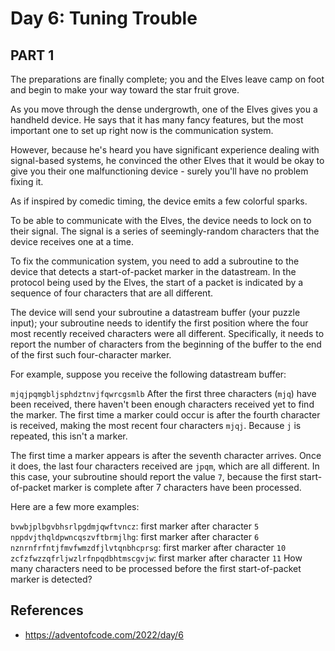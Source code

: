 # Day 6: Tuning Trouble  

## PART 1  
The preparations are finally complete; you and the Elves leave camp on foot and begin to make your way toward the star fruit grove.  

As you move through the dense undergrowth, one of the Elves gives you a handheld device. He says that it has many fancy features, but the most important one to set up right now is the communication system.  

However, because he's heard you have significant experience dealing with signal-based systems, he convinced the other Elves that it would be okay to give you their one malfunctioning device - surely you'll have no problem fixing it.  

As if inspired by comedic timing, the device emits a few colorful sparks.  

To be able to communicate with the Elves, the device needs to lock on to their signal. The signal is a series of seemingly-random characters that the device receives one at a time.  

To fix the communication system, you need to add a subroutine to the device that detects a start-of-packet marker in the datastream. In the protocol being used by the Elves, the start of a packet is indicated by a sequence of four characters that are all different.  

The device will send your subroutine a datastream buffer (your puzzle input); your subroutine needs to identify the first position where the four most recently received characters were all different. Specifically, it needs to report the number of characters from the beginning of the buffer to the end of the first such four-character marker.  

For example, suppose you receive the following datastream buffer:  

`mjqjpqmgbljsphdztnvjfqwrcgsmlb`
After the first three characters (`mjq`) have been received, there haven't been enough characters received yet to find the marker. The first time a marker could occur is after the fourth character is received, making the most recent four characters `mjqj`. Because `j` is repeated, this isn't a marker.  

The first time a marker appears is after the seventh character arrives. Once it does, the last four characters received are `jpqm`, which are all different. In this case, your subroutine should report the value `7`, because the first start-of-packet marker is complete after 7 characters have been processed.  

Here are a few more examples:  

`bvwbjplbgvbhsrlpgdmjqwftvncz`: first marker after character `5`
`nppdvjthqldpwncqszvftbrmjlhg`: first marker after character `6`
`nznrnfrfntjfmvfwmzdfjlvtqnbhcprsg`: first marker after character `10`
`zcfzfwzzqfrljwzlrfnpqdbhtmscgvjw`: first marker after character `11`
How many characters need to be processed before the first start-of-packet marker is detected?  

## References  
* https://adventofcode.com/2022/day/6
